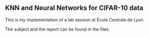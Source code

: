 ## KNN and Neural Networks for CIFAR-10 data

This is my implementation of a lab session at École Centrale de Lyon.

The subject and the report can be found in the files.
